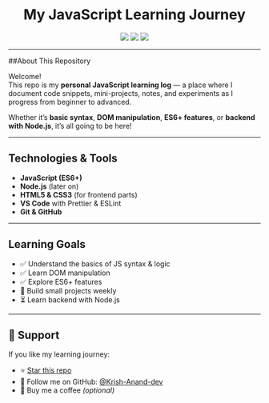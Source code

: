 <h1 align="center">My JavaScript Learning Journey</h1>

<p align="center">
  <img src="https://img.shields.io/badge/JavaScript-Learning-yellow?logo=javascript&logoColor=white&style=for-the-badge" />
  <img src="https://img.shields.io/github/last-commit/Krish-Anand-dev/Java-Script?style=for-the-badge" />
  <img src="https://img.shields.io/github/stars/Krish-Anand-dev/Java-Script?style=for-the-badge" />
</p>

---

##About This Repository

Welcome!  
This repo is my **personal JavaScript learning log** — a place where I document code snippets, mini-projects, notes, and experiments as I progress from beginner to advanced.

Whether it’s **basic syntax**, **DOM manipulation**, **ES6+ features**, or **backend with Node.js**, it’s all going to be here!


---

## Technologies & Tools

- **JavaScript (ES6+)**
- **Node.js** (later on)
- **HTML5 & CSS3** (for frontend parts)
- **VS Code** with Prettier & ESLint
- **Git & GitHub**

---

## Learning Goals

- ✅ Understand the basics of JS syntax & logic
- ✅ Learn DOM manipulation
- ✅ Explore ES6+ features
- 🔄 Build small projects weekly
- ⏳ Learn backend with Node.js


---

## 🌟 Support

If you like my learning journey:
- ⭐ [Star this repo](https://github.com/Krish-Anand-dev/Java-Script)
- 🖤 Follow me on GitHub: [@Krish-Anand-dev](https://github.com/Krish-Anand-dev)
- 🍵 Buy me a coffee *(optional)*



